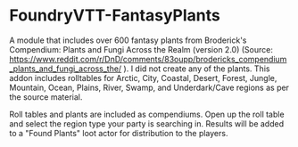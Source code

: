 # FoundryVTT-FantasyPlants
A module that includes over 600 fantasy plants from Broderick's Compendium: Plants and Fungi Across the Realm (version 2.0) (Source: https://www.reddit.com/r/DnD/comments/83oupp/brodericks_compendium_plants_and_fungi_across_the/ ). I did not create any of the plants. This addon includes rolltables for Arctic, City, Coastal, Desert, Forest, Jungle, Mountain, Ocean, Plains, River, Swamp, and Underdark/Cave regions as per the source material.

Roll tables and plants are included as compendiums. Open up the roll table and select the region type your party is searching in. Results will be added to a "Found Plants" loot actor for distribution to the players.
